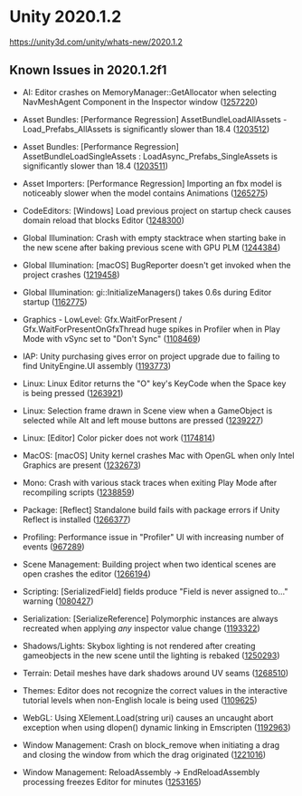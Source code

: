 # Unity 2020.1.2
https://unity3d.com/unity/whats-new/2020.1.2

## Known Issues in 2020.1.2f1

<ul>
<li><p>AI: Editor crashes on MemoryManager::GetAllocator when selecting NavMeshAgent Component in the Inspector window (<a href="https://issuetracker.unity3d.com/issues/editor-crashes-on-memorymanager-getallocator-when-selecting-navmeshagent-component-in-the-inspector-window">1257220</a>)</p></li>
<li><p>Asset Bundles: [Performance Regression] AssetBundleLoadAllAssets - Load_Prefabs_AllAssets is significantly slower than 18.4 (<a href="https://issuetracker.unity3d.com/issues/performance-regression-assetbundleloadallassets-load-prefabs-allassets-is-significantly-slower-than-18-dot-4">1203512</a>)</p></li>
<li><p>Asset Bundles: [Performance Regression] AssetBundleLoadSingleAssets : LoadAsync_Prefabs_SingleAssets is significantly slower than 18.4 (<a href="https://issuetracker.unity3d.com/issues/assetbundleloadsingleassets-loadasync-prefabs-singleassets-is-significantly-slower-than-18-dot-4">1203511</a>)</p></li>
<li><p>Asset Importers: [Performance Regression] Importing an fbx model is noticeably slower when the model contains Animations (<a href="https://issuetracker.unity3d.com/issues/performance-regression-importing-an-fbx-model-is-noticeably-slower-when-the-model-contains-animations">1265275</a>)</p></li>
<li><p>CodeEditors: [Windows] Load previous project on startup check causes domain reload that blocks Editor (<a href="https://issuetracker.unity3d.com/issues/windows-application-dot-reload-and-window-dot-repaint-dialog-block-editor">1248300</a>)</p></li>
<li><p>Global Illumination: Crash with empty stacktrace when starting bake in the new scene after baking previous scene with GPU PLM (<a href="https://issuetracker.unity3d.com/issues/crash-with-empty-stacktrace-when-starting-bake-in-the-new-scene-after-baking-previous-scene-with-gpu-plm">1244384</a>)</p></li>
<li><p>Global Illumination: [macOS] BugReporter doesn't get invoked when the project crashes (<a href="https://issuetracker.unity3d.com/issues/macos-bugreporter-doesnt-get-invoked-when-the-project-crashes">1219458</a>)</p></li>
<li><p>Global Illumination: gi::InitializeManagers() takes 0.6s during Editor startup (<a href="https://issuetracker.unity3d.com/issues/gi-initializemanagers-takes-0-dot-4s-during-editor-startup">1162775</a>)</p></li>
<li><p>Graphics - LowLevel: Gfx.WaitForPresent / Gfx.WaitForPresentOnGfxThread huge spikes in Profiler when in Play Mode with vSync set to "Don't Sync" (<a href="https://issuetracker.unity3d.com/issues/gfx-dot-waitforpresent-huge-spikes-in-profiler-when-vsync-is-off">1108469</a>)</p></li>
<li><p>IAP: Unity purchasing gives error on project upgrade due to failing to find UnityEngine.UI assembly (<a href="https://issuetracker.unity3d.com/issues/unity-purchasing-fails-to-load-due-to-failing-to-find-unityengine-dot-ui-assembly">1193773</a>)</p></li>
<li><p>Linux: Linux Editor returns the "O" key's KeyCode when the Space key is being pressed (<a href="https://issuetracker.unity3d.com/issues/linux-editor-returns-the-o-keys-keycode-when-the-space-key-is-being-pressed">1263921</a>)</p></li>
<li><p>Linux: Selection frame drawn in Scene view when a GameObject is selected while Alt and left mouse buttons are pressed (<a href="https://issuetracker.unity3d.com/issues/selection-frame-drawn-in-scene-view-when-a-gameobject-is-selected-while-alt-and-left-mouse-buttons-are-pressed">1239227</a>)</p></li>
<li><p>Linux: [Editor] Color picker does not work (<a href="https://issuetracker.unity3d.com/issues/linux-editor-color-picker-does-not-work">1174814</a>)</p></li>
<li><p>MacOS: [macOS] Unity kernel crashes Mac with OpenGL when only Intel Graphics are present (<a href="https://issuetracker.unity3d.com/issues/macos-mac-crashes-when-opening-the-project-with-m-apis-under-windowsstandalonesupport-with-only-integrated-iris-gpu">1232673</a>)</p></li>
<li><p>Mono: Crash with various stack traces when exiting Play Mode after recompiling scripts (<a href="https://issuetracker.unity3d.com/issues/crash-with-various-stack-traces-when-exiting-play-mode-after-recompiling-scripts">1238859</a>)</p></li>
<li><p>Package: [Reflect] Standalone build fails with package errors if Unity Reflect is installed (<a href="https://issuetracker.unity3d.com/issues/reflect-standalone-build-fails-with-package-errors-if-unity-reflect-is-installed">1266377</a>)</p></li>
<li><p>Profiling: Performance issue in "Profiler" UI with increasing number of events (<a href="https://issuetracker.unity3d.com/issues/performance-issue-in-profiler-ui-with-increasing-number-of-events">967289</a>)</p></li>
<li><p>Scene Management: Building project when two identical scenes are open crashes the editor (<a href="https://issuetracker.unity3d.com/issues/building-project-when-two-identical-scenes-are-open-crashes-the-editor">1266194</a>)</p></li>
<li><p>Scripting: [SerializedField] fields produce "Field is never assigned to..." warning (<a href="https://issuetracker.unity3d.com/issues/serializedfield-fields-produce-field-is-never-assigned-to-dot-dot-dot-warning">1080427</a>)</p></li>
<li><p>Serialization: [SerializeReference] Polymorphic instances are always recreated when applying <em>any</em> inspector value change (<a href="https://issuetracker.unity3d.com/issues/serializereference-non-serialized-initialized-fields-lose-their-values-when-entering-play-mode">1193322</a>)</p></li>
<li><p>Shadows/Lights: Skybox lighting is not rendered after creating gameobjects in the new scene until the lighting is rebaked (<a href="https://issuetracker.unity3d.com/issues/skybox-lighting-is-not-shown-after-creating-new-gameobjects-in-the-new-scene">1250293</a>)</p></li>
<li><p>Terrain:  Detail meshes have dark shadows around UV seams (<a href="https://issuetracker.unity3d.com/issues/terrain-detail-meshes-have-dark-shadows-around-uv-seams">1268510</a>)</p></li>
<li><p>Themes: Editor does not recognize the correct values in the interactive tutorial levels when non-English locale is being used (<a href="https://issuetracker.unity3d.com/issues/editor-does-not-recognize-the-correct-values-in-the-interactive-tutorial-levels-when-non-english-locale-is-being-used">1109625</a>)</p></li>
<li><p>WebGL:  Using XElement.Load(string uri) causes an uncaught abort exception when using dlopen() dynamic linking in Emscripten (<a href="https://issuetracker.unity3d.com/issues/webgl-built-project-causes-an-uncaught-abort-exception-when-using-dlopen-dynamic-linking-in-emscripten">1192963</a>)</p></li>
<li><p>Window Management: Crash on block_remove when initiating a drag and closing the window from which the drag originated (<a href="https://issuetracker.unity3d.com/issues/crash-on-block-remove-when-initiating-a-drag-and-closing-the-window-from-which-the-drag-originated">1221016</a>)</p></li>
<li><p>Window Management: ReloadAssembly -&gt; EndReloadAssembly processing freezes Editor for minutes (<a href="https://issuetracker.unity3d.com/issues/reloadassembly-endreloadassebly-processing-freezes-editor-for-minutes">1253165</a>)</p></li>
</ul>
